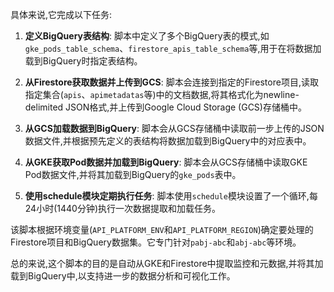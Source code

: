 具体来说,它完成以下任务:

1. **定义BigQuery表结构**: 脚本中定义了多个BigQuery表的模式,如`gke_pods_table_schema`、`firestore_apis_table_schema`等,用于在将数据加载到BigQuery时指定表结构。

2. **从Firestore获取数据并上传到GCS**: 脚本会连接到指定的Firestore项目,读取指定集合(`apis`、`apimetadatas`等)中的文档数据,将其格式化为newline-delimited JSON格式,并上传到Google Cloud Storage (GCS)存储桶中。

3. **从GCS加载数据到BigQuery**: 脚本会从GCS存储桶中读取前一步上传的JSON数据文件,并根据预先定义的表结构将数据加载到BigQuery中的对应表中。

4. **从GKE获取Pod数据并加载到BigQuery**: 脚本会从GCS存储桶中读取GKE Pod数据文件,并将其加载到BigQuery的`gke_pods`表中。

5. **使用schedule模块定期执行任务**: 脚本使用`schedule`模块设置了一个循环,每24小时(1440分钟)执行一次数据提取和加载任务。

该脚本根据环境变量(`API_PLATFORM_ENV`和`API_PLATFORM_REGION`)确定要处理的Firestore项目和BigQuery数据集。它专门针对`pabj-abc`和`abj-abc`等环境。

总的来说,这个脚本的目的是自动从GKE和Firestore中提取监控和元数据,并将其加载到BigQuery中,以支持进一步的数据分析和可视化工作。
